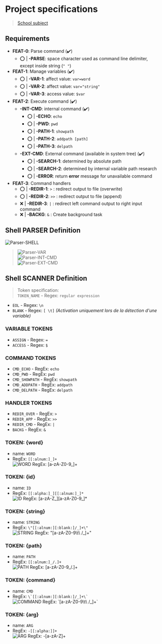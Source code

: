 # Project specifications

> [School subject](doc-files/pdf/requirements.pdf)

## Requirements

- **FEAT-0**: Parse command (:heavy_check_mark:)
  - :o: | **-PARSE**: space character used as command line delimiter, except inside string (`" "`)
- **FEAT-1**: Manage variables (:heavy_check_mark:)
  - :o: | **-VAR-1**: affect value: `var=word`
  - :o: | **-VAR-2**: affect value: `var="string"`
  - :o: | **-VAR-3**: access value: `$var`
- **FEAT-2**: Execute command (:heavy_check_mark:)
  - **-INT-CMD**: internal command (:heavy_check_mark:)
    - :o: | **-ECHO**: `echo`
    - :o: | **-PWD**: `pwd`
    - :o: | **-PATH-1**: `showpath`
    - :o: | **-PATH-2**: `addpath [path]`
    - :o: | **-PATH-3**: `delpath`
  - **-EXT-CMD**: External command (available in system tree) (:heavy_check_mark:)
    - :o: | **-SEARCH-1**: determined by absolute path
    - :o: | **-SEARCH-2**: determined by internal variable path research
    - :o: | **-ERROR**: return **error** message for unavailable command
- **FEAT-3**: Command handlers
  - :o: | **-REDIR-1**: `>` : redirect output to file (overwrite)
  - :o: | **-REDIR-2**: `>>` : redirect output to file (append)
  - :x: | **-REDIR-3**: `|` : redirect left command output to right input command
  - :x: | **-BACKG**: `&` : Create background task

## Shell **PARSER** Definition

![Parser-SHELL](doc-files/img/parser-SHELL.svg)

> ![Parser-VAR](doc-files/img/parser-VAR.svg)  
> ![Parser-INT-CMD](doc-files/img/parser-INT-CMD.svg)  
> ![Parser-EXT-CMD](doc-files/img/parser-EXT-CMD.svg)  

## Shell **SCANNER** Definition

> Token specification:  
> `TOKEN_NAME` - Regex: `regular expression`

- `EOL` - Regex: `\n`
- `BLANK` - Regex: `[ \t]` _(Activation uniquement lors de la détection d'une variable)_

### VARIABLE TOKENS

- `ASSIGN` - Regex: `=`
- `ACCESS` - Regex: `$`

### COMMAND TOKENS

- `CMD_ECHO` - RegEx: `echo`
- `CMD_PWD` - RegEx: `pwd`
- `CMD_SHOWPATH` - RegEx: `showpath`
- `CMD_ADDPATH` - RegEx: `addpath`
- `CMD_DELPATH` - RegEx: `delpath`

### HANDLER TOKENS

- `REDIR_OVER` - RegEx: `>`
- `REDIR_APP` - RegEx: `>>`
- `REDIR_CMD` - RegEx: `|`
- `BACKG` - RegEx: `&`

### TOKEN: **{word}**

- name: `WORD`
- RegEx: `[[:alnum:]_]+`  
![WORD RegEx: [a-zA-Z0-9_]+](doc-files/img/regex-WORD.svg)

### TOKEN: **{id}**

- name: `ID`
- RegEx: `[[:alpha:]_][[:alnum:]_]*`  
![ID RegEx: [a-zA-Z_][a-zA-Z0-9_]*](doc-files/img/regex-ID.svg)

### TOKEN: **{string}**

- name: `STRING`
- RegEx: `\"[[:alnum:][:blank:]/_]+\"`  
![STRING RegEx: \"[a-zA-Z0-9\t\ \/_]+\"](doc-files/img/regex-STRING.svg)

### TOKEN: **{path}**

- name: `PATH`
- RegEx: `[[:alnum:]_/.]+`  
![PATH RegEx: [a-zA-Z0-9_\/.]+](doc-files/img/regex-PATH.svg)

### TOKEN: **{command}**

- name: `CMD`
- RegEx: ``` \`[[:alnum:][:blank:]/_]+\` ```  
![COMMAND RegEx: \`[a-zA-Z0-9\t\ \/_]+\`](doc-files/img/regex-COMMAND.svg)

### TOKEN: **{arg}**

- name: `ARG`
- RegEx: `-[[:alpha:]]+`  
![ARG RegEx: \-[a-zA-Z]+](doc-files/img/regex-ARG.svg)
